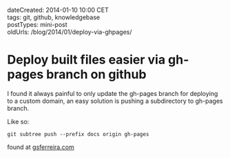 dateCreated: 2014-01-10 10:00 CET  
tags: git, github, knowledgebase  
postTypes: mini-post  
oldUrls: /blog/2014/01/deploy-via-ghpages/  

# Deploy built files easier via gh-pages branch on github

I found it always painful to only update the gh-pages branch for
deploying to a custom domain, an easy solution is pushing a
subdirectory to gh-pages branch.

Like so:

    git subtree push --prefix docs origin gh-pages

found at [gsferreira.com](http://gsferreira.com/archive/2014/06/update-github-pages-using-a-project-subfolder/)
